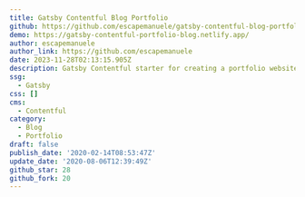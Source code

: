 ```yaml
---
title: Gatsby Contentful Blog Portfolio
github: https://github.com/escapemanuele/gatsby-contentful-blog-portfolio
demo: https://gatsby-contentful-portfolio-blog.netlify.app/
author: escapemanuele
author_link: https://github.com/escapemanuele
date: 2023-11-28T02:13:15.905Z
description: Gatsby Contentful starter for creating a portfolio website with a blog
ssg:
  - Gatsby
css: []
cms:
  - Contentful
category:
  - Blog
  - Portfolio
draft: false
publish_date: '2020-02-14T08:53:47Z'
update_date: '2020-08-06T12:39:49Z'
github_star: 28
github_fork: 20
---
```

